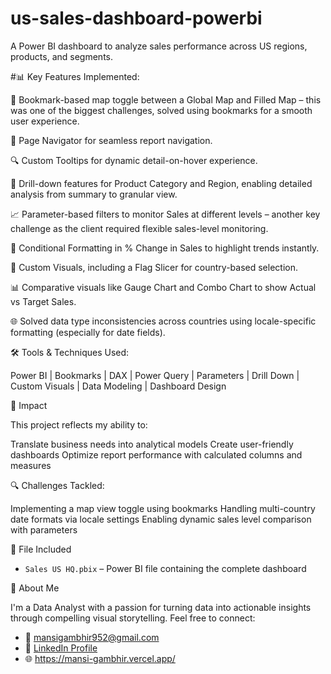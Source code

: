 # us-sales-dashboard-powerbi
A Power BI dashboard to analyze sales performance across US regions, products, and segments.

#📊 Key Features Implemented:

📍 Bookmark-based map toggle between a Global Map and Filled Map – this was one of the biggest challenges, solved using bookmarks for a smooth user experience.

🧭 Page Navigator for seamless report navigation.

🔍 Custom Tooltips for dynamic detail-on-hover experience.

📌 Drill-down features for Product Category and Region, enabling detailed analysis from summary to granular view.

📈 Parameter-based filters to monitor Sales at different levels – another key challenge as the client required flexible sales-level monitoring.

🎯 Conditional Formatting in % Change in Sales to highlight trends instantly.

🚩 Custom Visuals, including a Flag Slicer for country-based selection.

📊 Comparative visuals like Gauge Chart and Combo Chart to show Actual vs Target Sales.

🌐 Solved data type inconsistencies across countries using locale-specific formatting (especially for date fields).

🛠️ Tools & Techniques Used:

 Power BI | Bookmarks | DAX | Power Query | Parameters | Drill Down | Custom Visuals | Data Modeling | Dashboard Design

🚀 Impact

This project reflects my ability to:

 Translate business needs into analytical models
 Create user-friendly dashboards
 Optimize report performance with calculated columns and measures

🔍 Challenges Tackled:

Implementing a map view toggle using bookmarks
Handling multi-country date formats via locale settings
Enabling dynamic sales level comparison with parameters

📁 File Included

- `Sales US HQ.pbix` – Power BI file containing the complete dashboard

🙋 About Me

I'm a Data Analyst with a passion for turning data into actionable insights through compelling visual storytelling. Feel free to connect:

- 📧 mansigambhir952@gmail.com
- 💼 [LinkedIn Profile](https://linkedin.com/in/mansi-gambhir-senior-data-analyst)
- 🌐 https://mansi-gambhir.vercel.app/

